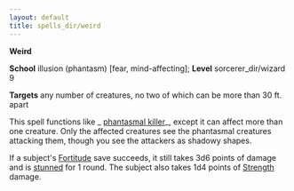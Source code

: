 ```yaml
---
layout: default
title: spells_dir/weird
---
```

 **Weird**

**School** illusion (phantasm) [fear, mind-affecting]; **Level** sorcerer_dir/wizard 9

**Targets** any number of creatures, no two of which can be more than 30 ft. apart

This spell functions like _ [phantasmal killer](../phantasmalKiller#_phantasmal-killer)_, except it can affect more than one creature. Only the affected creatures see the phantasmal creatures attacking them, though you see the attackers as shadowy shapes.

If a subject's [Fortitude](../../combat#_fortitude) save succeeds, it still takes 3d6 points of damage and is [stunned](../../glossary#_stunned) for 1 round. The subject also takes 1d4 points of [Strength](../../gettingStarted#_strength) damage.

